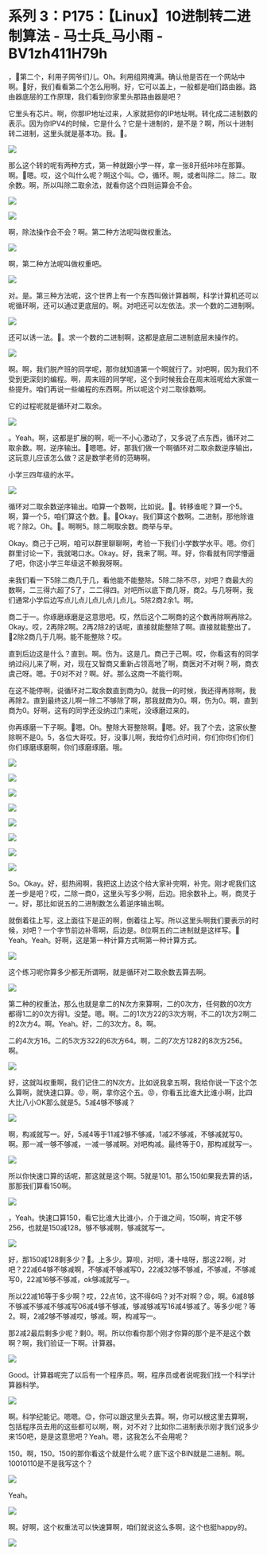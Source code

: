 # 系列 3：P175：【Linux】10进制转二进制算法 - 马士兵_马小雨 - BV1zh411H79h

，🤧第二个，利用子网爷们儿。Oh。利用组网掩满。确认他是否在一个网站中啊。🤧好，我们看看第二个怎么用啊。好，它可以盖上，一般都是咱们路由器。路由器底层的工作原理，我们看到你家里头那路由器是吧？

它里头有芯片。啊，你那IP地址过来，人家就把你的IP地址啊。转化成二进制数的表示。因为你IPV4的时候，它是什么？它是十进制的，是不是？啊，所以十进制转二进制，这里头就是基本功。我。🤧。



![](img/3d637d1fb7061eb426ca3cf262c23127_1.png)

那么这个转的呢有两种方式，第一种就跟小学一样，拿一张8开纸咔咔在那算。啊。🤧嗯。哎，这个叫什么呢？啊这个叫。😊，循环。啊，或者叫除二。除二。取余数。啊，所以叫除二取余法，就看你这个四则运算会不会。



![](img/3d637d1fb7061eb426ca3cf262c23127_3.png)

![](img/3d637d1fb7061eb426ca3cf262c23127_4.png)

啊，除法操作会不会？啊。第二种方法呢叫做权重法。

![](img/3d637d1fb7061eb426ca3cf262c23127_6.png)

啊，第二种方法呢叫做权重吧。

![](img/3d637d1fb7061eb426ca3cf262c23127_8.png)

对。是。第三种方法呢，这个世界上有一个东西叫做计算器啊，科学计算机还可以呢循环啊，还可以通过更底层的。啊。对吧还可以左依法。求一个数的二进制啊。



![](img/3d637d1fb7061eb426ca3cf262c23127_10.png)

还可以诱一法。🤧。求一个数的二进制啊，这都是底层二进制底层未操作的。

![](img/3d637d1fb7061eb426ca3cf262c23127_12.png)

啊。啊，我们脱产班的同学呢，那你就知道第一个啊就行了。对吧啊，因为我们不受到更深刻的编程。啊，周末班的同学呢，这个到时候我会在周末班呢给大家做一些提升。咱们再说一些编程的东西啊。所以呢这个对二取徐数啊。

它的过程呢就是循环对二取余。

![](img/3d637d1fb7061eb426ca3cf262c23127_14.png)

。Yeah。啊，这都是扩展的啊，呃一不小心激动了，又多说了点东西，循环对二取余数。啊，逆序输出。🤧嗯嗯。好，那我们做一个啊循环对二取余数逆序输出，这玩意儿应该怎么做？这是数学老师的范畴啊。

小学三四年级的水平。

![](img/3d637d1fb7061eb426ca3cf262c23127_16.png)

循环对二取余数逆序输出。咱算一个数啊，比如说。🤧。转移谁呢？算一个5。啊，算一个5，咱们算这个数。🤧。🤧Okay。我们算这个数啊。二进制，那他除谁呢？除2。Oh。🤧。啊啊5。除二啊取余数。商举与举。

Okay。商己于己啊，咱可以群里聊聊啊，考验一下我们小学数学水平。嗯。你们群里讨论一下，我就喝口水。Okay。好，我来了啊。咩。好，你看就有同学懵逼了吧，你这小学三年级这不赖我呀啊。

来我们看一下5除二商几于几，看他能不能整除。5除二除不尽，对吧？商最大的数啊，二三得六超了5了，二二得四。对吧所以底下商几呀，商2。与几呀啊，我们通常小学后边写点儿点儿点儿点儿点儿。5除2商2余1。啊。

商二于一。你琢磨琢磨是这意思吧。哎，然后这个二啊商的这个数再除啊再除2。Okay。哎，2再除2啊。2再2除2的话呢，直接就能整除了啊。直接就能整出了。🤧2除2商几于几啊。能不能整除？哎。

直到后边这是什么？直到。啊。伤为。这是几。商己于己啊。哎，你看这有的同学纳过闷儿来了啊，对，现在又智商又重新占领高地了啊，商医对不对啊？啊，商衣虞己呀。嗯。于0对不对？啊。好。那么这商一不能行啊。

在这不能停啊，说循环对二取余数直到商为0。就我一的时候，我还得再除啊，我再除2。直到最终这儿啊一除二不够除了啊，那我就商为0。啊，伤为0。啊，直到商为0。好啊，这有的同学还没纳过门来呢，没琢磨过来的。

你再琢磨一下子啊。🤧嗯。Oh。整除大哥整除啊。🤧嗯。好。我了个去，这家伙整除啊不是0。5，各位大哥哎。好，没事儿啊，我给你们点时间，你们你你们你们你们琢磨琢磨啊，你们琢磨琢磨。哦。



![](img/3d637d1fb7061eb426ca3cf262c23127_18.png)

![](img/3d637d1fb7061eb426ca3cf262c23127_19.png)

![](img/3d637d1fb7061eb426ca3cf262c23127_20.png)

![](img/3d637d1fb7061eb426ca3cf262c23127_21.png)

![](img/3d637d1fb7061eb426ca3cf262c23127_22.png)

![](img/3d637d1fb7061eb426ca3cf262c23127_23.png)

![](img/3d637d1fb7061eb426ca3cf262c23127_24.png)

![](img/3d637d1fb7061eb426ca3cf262c23127_25.png)

So。Okay。好，挺热闹啊，我把这上边这个给大家补完啊，补完。刚才呢我们这差一步是吧？哎，二除一商0，这里头写多少啊，后边。把余数补上。啊，商灵于一。好，那比如说五的二进制数怎么着逆序输出啊。

就倒着往上写，这上面往下是正的啊，倒着往上写。所以这里头啊我们要表示的时候，对吧？一个字节前边补零啊，后边是。8位啊五的二进制就是这样写。🤧Yeah。Yeah。好啊，这是第一种计算方式啊第一种计算方式。



![](img/3d637d1fb7061eb426ca3cf262c23127_27.png)

这个练习呢你算多少都无所谓啊，就是循环对二取余数去算去啊。

![](img/3d637d1fb7061eb426ca3cf262c23127_29.png)

第二种的权重法，那么也就是拿二的N次方来算啊，二的0次方，任何数的0次方都得1二的0次方得1。没楚。嗯。啊。二的1次方22的3次方啊，不二的1次方2啊二的2次方4。啊。Yeah。好，二的3次方。8。啊。

二的4次方16。二的5次方322的6次方64。啊，二的7次方1282的8次方256。啊。

![](img/3d637d1fb7061eb426ca3cf262c23127_31.png)

好，这就叫权重啊，我们记住二的N次方。比如说我拿五啊，我给你说一下这个怎么算啊，就快速口算。😡，啊，拿你这个五。😡，你看五比谁大比谁小啊，比四大比八小OK那么就是5。5减4够不够减？



![](img/3d637d1fb7061eb426ca3cf262c23127_33.png)

啊，构减就写一。好，5减4等于11减2够不够减，1减2不够减，不够减就写0。啊。那一减一够不够减，一减一够减啊。对吧构减。最终等于0，那构减就写一。



![](img/3d637d1fb7061eb426ca3cf262c23127_35.png)

所以你快速口算的话呢，那这就是这个啊。5就是101。那么150如果我去算的话，那那我们算看150啊。

![](img/3d637d1fb7061eb426ca3cf262c23127_37.png)

，Yeah。快速口算150，看它比谁大比谁小，介于谁之间，150啊，肯定不够256，也就是150减128。够不够减啊，够减就写一。



![](img/3d637d1fb7061eb426ca3cf262c23127_39.png)

好，那150减128剩多少？🤧。上多少。算呗，对呗，凑十啥呀，那这22啊，对吧？22减64够不够减啊，不够减不够减写0，22减32够不够减，不够减，不够减写0，22减16够不够减，ok够减就写一。

所以22减16等于多少啊？哎，22点16，这不得6吗？对不对啊？😡，啊。6减8够不够减不够减不够减写06减4够不够减，够减够减写16减4够减了。等多少呢？等2。啊，2减2够不够减哎，够减。啊，构减写一。

那2减2最后剩多少呢？剩0。啊。所以你看你那个刚才你算的那个是不是这个数啊？啊，我们验证一下啊。计算器。



![](img/3d637d1fb7061eb426ca3cf262c23127_41.png)

Good。计算器呢完了以后有一个程序员。啊，程序员或者说呢我们找一个科学计算器科学。

![](img/3d637d1fb7061eb426ca3cf262c23127_43.png)

啊。科学纪能记。嗯嗯。😊，你可以跟这里头去算。啊，你可以根这里去算啊，包括程序员去用的这些都可以啊，啊，对不对？比如你二进制表示刚才我们说多少来150吧，是是这意思吧？Yeah。嗯，这我怎么不会用呢？

150。啊，150。150的那你看这个就是什么呢？底下这个BIN就是二进制。啊。10010110是不是我写这个？



![](img/3d637d1fb7061eb426ca3cf262c23127_45.png)

Yeah。

![](img/3d637d1fb7061eb426ca3cf262c23127_47.png)

啊。好啊，这个权重法可以快速算啊，咱们就说这么多啊，这个也挺happy的。

![](img/3d637d1fb7061eb426ca3cf262c23127_49.png)